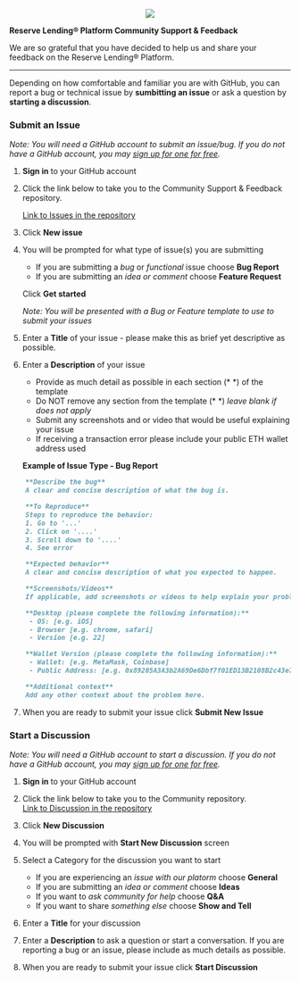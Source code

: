 <p align="center">
  <img  src="https://i.ibb.co/xDjMkJF/uat-header.png">
</p>

**Reserve Lending® Platform Community Support & Feedback**

We are so grateful that you have decided to help us and share your feedback on the Reserve Lending® Platform. 

---
Depending on how comfortable and familiar you are with GitHub, you can report a bug or technical issue by **sumbitting an issue** or ask a question by **starting a discussion**.

### Submit an Issue 

_Note: You will need a GitHub account to submit an issue/bug. If you do not have a GitHub account, you may <a href="https://github.com/join" target="_blank">sign up for one for free</a>._


1. **Sign in** to your GitHub account

2. Click the link below to take you to the Community Support & Feedback repository.  
   

	<a href="https://github.com/UnFederalReserve/community/issues" target="_blank">Link to Issues in the repository</a> 

3. Click **New issue**

4. You will be prompted for what type of issue(s) you are submitting

   - If you are submitting a _bug_ or _functional_ issue choose **Bug Report**
   - If you are submitting an _idea or comment_ choose **Feature Request** 

	Click **Get started**

	_Note: You will be presented with a Bug or Feature template to use to submit your issues_

5. Enter a **Title** of your issue - please make this as brief yet descriptive as possible.

6. Enter a **Description** of your issue
	
	- Provide as much detail as possible in each section (* *) of the template
	- Do NOT remove any section from the template (* *) _leave blank if does not apply_
	- Submit any screenshots and or video that would be useful explaining your issue
	- If receiving a transaction error please include your public ETH wallet address used
	
	**Example of Issue Type - Bug Report**
	
```markdown
	**Describe the bug**
	A clear and concise description of what the bug is.

	**To Reproduce**
	Steps to reproduce the behavior:
	1. Go to '...'
	2. Click on '....'
	3. Scroll down to '....'
	4. See error

	**Expected behavior**
	A clear and concise description of what you expected to happen.

	**Screenshots/Videos**
	If applicable, add screenshots or videos to help explain your problem.

	**Desktop (please complete the following information):**
	 - OS: [e.g. iOS]
	 - Browser [e.g. chrome, safari]
	 - Version [e.g. 22]

	**Wallet Version (please complete the following information):**
	 - Wallet: [e.g. MetaMask, Coinbase]
	 - Public Address: [e.g. 0x89205A3A3b2A69De6Dbf7f01ED13B2108B2c43e7]

	**Additional context**
	Add any other context about the problem here.		
```

7. When you are ready to submit your issue click **Submit New Issue**



### Start a Discussion

_Note: You will need a GitHub account to start a discussion. If you do not have a GitHub account, you may <a href="https://github.com/join" target="_blank">sign up for one for free</a>._

1. **Sign in** to your GitHub account
2. Click the link below to take you to the Community repository.  
<a href="https://github.com/UnFederalReserve/Community/discussions" target="_blank">Link to Discussion in the repository</a> 
3. Click **New Discussion**
4. You will be prompted with **Start New Discussion** screen
5. Select a Category for the discussion you want to start
	- If you are experiencing an _issue with our platorm_  choose **General**
	- If you are submitting an _idea or comment_ choose **Ideas** 
	- If you want to _ask community for help_ choose **Q&A** 
	- If you want to share _something else_ choose **Show and Tell** 

6. Enter a **Title** for your discussion

7. Enter a **Description** to ask a question or start a conversation. If you are reporting a bug or an issue, please include as much details as possible.

8. When you are ready to submit your issue click **Start Discussion**

